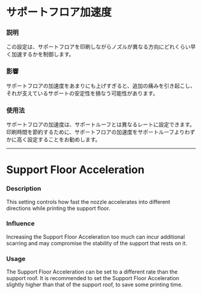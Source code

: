 サポートフロア加速度
====
### **説明**
この設定は、サポートフロアを印刷しながらノズルが異なる方向にどれくらい早く加速するかを制御します。

### **影響**
サポートフロアの加速度をあまりにも上げすぎると、追加の痛みを引き起こし、それが支えているサポートの安定性を損なう可能性があります。

### **使用法**
サポートフロアの加速度は、サポートルーフとは異なるレートに設定できます。印刷時間を節約するために、サポートフロアの加速度をサポートルーフよりわずかに高く設定することをお勧めします。

---

Support Floor Acceleration
====
### **Description**
This setting controls how fast the nozzle accelerates into different directions while printing the support floor. 

### **Influence**
Increasing the Support Floor Acceleration too much can incur additional scarring and may compromise the stability of the support that rests on it.

### **Usage**
The Support Floor Acceleration can be set to a different rate than the support roof. It is recommended to set the Support Floor Acceleration slightly higher than that of the support roof, to save some printing time. 